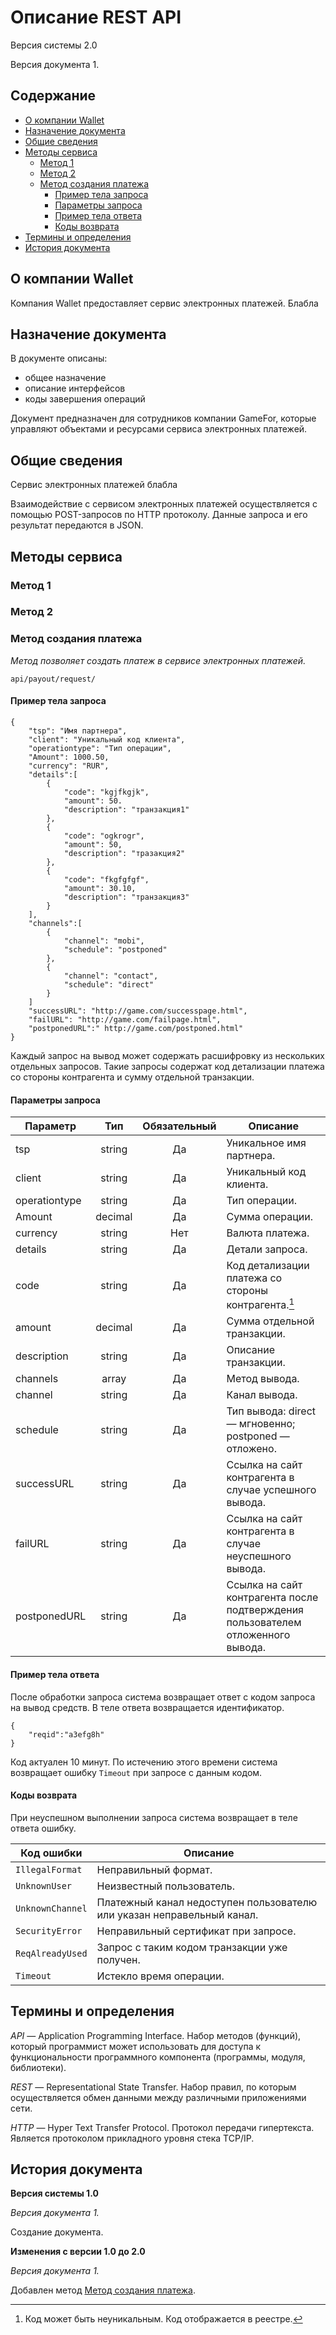 # Описание REST API

Версия системы 2.0

Версия документа 1.

## Содержание

* [О компании Wallet](#О-компании-Wallet)
* [Назначение документа](#-Назначение-документа)
* [Общие сведения](#-Общие-сведения)
* [Методы сервиса](#-Методы-сервиса)
   * [Метод 1](#-Метод-1)
   * [Метод 2](#-Метод-2)
   * [Метод создания платежа](#-Метод-создания-платежа)
        * [Пример тела запроса](#-Пример-тела-запроса)
        * [Параметры запроса](#-Параметры-запроса)
        * [Пример тела ответа](#-Пример-тела-ответа)
        * [Коды возврата](#-Коды-возврата)
* [Термины и определения](#-Термины-и-определения)
* [История документа](#-История-документа)


## О компании Wallet

Компания Wallet предоставляет сервис электронных платежей. Блабла

## Назначение документа

В документе описаны:

* общее назначение
* описание интерфейсов
* коды завершения операций

Документ предназначен для сотрудников компании GameFor, которые управляют объектами и ресурсами сервиса электронных платежей.

## Общие сведения



Сервис электронных платежей блабла

Взаимодействие с сервисом электронных платежей осуществляется с помощью POST-запросов по HTTP протоколу. Данные запроса и его результат передаются в JSON.

## Методы сервиса

### Метод 1

[comment]: # (раз добавлен новый метод, значит, уже какие-то существуют)

### Метод 2

### Метод создания платежа

_Метод позволяет создать платеж в сервисе электронных платежей._

`api/payout/request/`

#### Пример тела запроса

```
{ 
    "tsp": "Имя партнера",
    "сlient": "Уникальный код клиента",
    "оperationtype": "Тип операции",
    "Amount": 1000.50,
    "currency": "RUR",
    "details":[ 
        {
            "code": "kgjfkgjk",
            "amount": 50.
            "description": "транзакция1"
        },
        {
            "code": "ogkrogr",
            "amount": 50,
            "description": "тразакция2"
        },
        {
            "code": "fkgfgfgf",
            "amount": 30.10,
            "description": "транзакция3"
        }
    ],
    "channels":[
        {
            "channel": "mobi",
            "schedule": "postponed"
        },
        {
            "channel": "contact",
            "schedule": "direct"
        }
    ]
    "successURL": "http://game.com/successpage.html",
    "failURL": "http://game.com/failpage.html",
    "postponedURL":"​ http://game.com/postponed.html​"
}
```
Каждый запрос на вывод может содержать расшифровку из нескольких отдельных запросов. Такие запросы содержат код 
детализации платежа со стороны контрагента и сумму отдельной транзакции.

#### Параметры запроса


| Параметр | Тип | Обязательный | Описание |
|--|:--:|:--:|--|
|tsp |string | Да|Уникальное имя партнера. |
|сlient  | string | Да | Уникальный код клиента. |
| оperationtype | string | Да |  Тип операции.|
| Amount |decimal  | Да | Сумма операции. |
|currency |string |Нет | Валюта платежа.|
| details|string | Да|Детали запроса. |
| code|string |Да | Код детализации платежа со стороны контрагента.[^1] |
| amount | decimal|Да |Сумма отдельной транзакции. |
| description| string|Да |Описание транзакции. |
| channels|array |Да |Метод вывода. |
|channel |string | Да|Канал вывода. |
|schedule |string | Да| Тип вывода: direct — мгновенно; postponed — отложено.|
|successURL |string |Да |Ссылка на сайт контрагента в случае успешного вывода. |
|failURL |string |Да | Ссылка на сайт контрагента в случае неуспешного вывода.|
|postponedURL|string |Да |Ссылка на сайт контрагента после подтверждения пользователем отложенного вывода. |

[comment]: # (Я ж правильно понимаю, что в данном контексте партнер и контрагент — это одно и то же лицо?)

[^1]: Код может быть неуникальным. Код отображается в реестре.

#### Пример тела ответа

После обработки запроса система возвращает ответ с кодом запроса на вывод средств.
В теле ответа возвращается идентификатор.

```
{
    "reqid":"a3efg8h"
}    
```

Код актуален 10 минут. По истечению этого времени система возвращает ошибку `Timeout` при запросе с данным кодом.

#### Коды возврата

При неуспешном выполнении запроса система возвращает в теле ответа ошибку.

| Код ошибки| Описание |
|--|--|
|`IllegalFormat`| Неправильный формат.|
|`UnknownUser`|Неизвестный пользователь. |
|`UnknownChannel`|Платежный канал недоступен пользователю или указан неправельный канал.|
|`SecurityError`|Неправильный сертификат при запросе.|
|`ReqAlreadyUsed`|Запрос с таким кодом транзакции уже получен.|
|`Timeout`|Истекло время операции. |

## Термины и определения

_API_ — Application Programming Interface. Набор методов (функций), который программист может использовать для доступа к функциональности программного компонента (программы, модуля, библиотеки).

_REST_ — Representational State Transfer. Набор правил, по которым осуществляется обмен данными между различными приложениями сети. 

_HTTP_ — Hyper Text Transfer Protocol. Протокол передачи гипертекста. Является протоколом прикладного уровня стека TCP/IP.


## История документа

**Версия системы 1.0**

*Версия документа 1.*

Создание документа.

**Изменения с версии 1.0 до 2.0**

*Версия документа 1.*

Добавлен метод [Метод создания платежа](#-Метод-создания-платежа).


